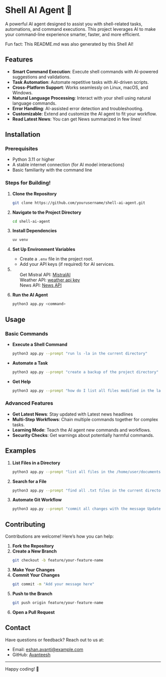 # Shell AI Agent 🤖

A powerful AI agent designed to assist you with shell-related tasks, automations, and command executions. This project leverages AI to make your command-line experience smarter, faster, and more efficient.

Fun fact: This README.md was also generated by this Shell AI!

## Features

- **Smart Command Execution**: Execute shell commands with AI-powered suggestions and validations.
- **Task Automation**: Automate repetitive tasks with AI-driven scripts.
- **Cross-Platform Support**: Works seamlessly on Linux, macOS, and Windows.
- **Natural Language Processing**: Interact with your shell using natural language commands.
- **Error Handling**: AI-assisted error detection and troubleshooting.
- **Customizable**: Extend and customize the AI agent to fit your workflow.
- **Read Latest News**: You can get News summarized in few lines!

## Installation

### Prerequisites

- Python 3.11 or higher
- A stable internet connection (for AI model interactions)
- Basic familiarity with the command line


### Steps for Building!

1. **Clone the Repository**
   ```bash
   git clone https://github.com/yourusername/shell-ai-agent.git
   ```

2. **Navigate to the Project Directory**
   ```bash
   cd shell-ai-agent
   ```

3. **Install Dependencies**
   ```bash
   uv venv
   ```

4. **Set Up Environment Variables**
   - Create a `.env` file in the project root.
   - Add your API keys (if required) for AI services.
   <li>
      <ul>Get Mistral API: <a href="https://mistral.ai">MistralAI</a></ul>
      <ul>Weather API: <a href="https://www.weatherapi.com/">weather api key</a></ul>
      <ul>News API: <a href="https://newsapi.org/">News API</a></ul>
   </li>

5. **Run the AI Agent**
   ```bash
   python3 app.py <command>
   ```


## Usage

### Basic Commands

- **Execute a Shell Command**
  ```bash
  python3 app.py --prompt "run ls -la in the current directory"
  ```

- **Automate a Task**
  ```bash
  python3 app.py --prompt "create a backup of the project directory"
  ```

- **Get Help**
  ```bash
  python3 app.py --prompt "how do I list all files modified in the last 24 hours?"
  ```


### Advanced Features
- **Get Latest News**: Stay updated with Latest news headlines
- **Multi-Step Workflows**: Chain multiple commands together for complex tasks.
- **Learning Mode**: Teach the AI agent new commands and workflows.
- **Security Checks**: Get warnings about potentially harmful commands.


## Examples

1. **List Files in a Directory**
   ```bash
   python3 app.py --prompt "list all files in the /home/user/documents directory"
   ```

2. **Search for a File**
   ```bash
   python3 app.py --prompt "find all .txt files in the current directory and its subdirectories"
   ```

3. **Automate Git Workflow**
   ```bash
   python3 app.py --prompt "commit all changes with the message Updated README and push to the main branch"
   ```

## Contributing

Contributions are welcome! Here’s how you can help:

1. **Fork the Repository**
2. **Create a New Branch**
   ```bash
   git checkout -b feature/your-feature-name
   ```
3. **Make Your Changes**
4. **Commit Your Changes**
   ```bash
   git commit -m "Add your message here"
   ```
5. **Push to the Branch**
   ```bash
   git push origin feature/your-feature-name
   ```
6. **Open a Pull Request**



## Contact

Have questions or feedback? Reach out to us at:

- Email: eshan.avanti@example.com
- GitHub: [Avanteesh](https://github.com/Avanteesh)


---

Happy coding! 🚀
